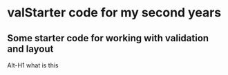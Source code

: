 # valStarter code for my second years
## Some starter code for working with validation and layout

Alt-H1 what is this

